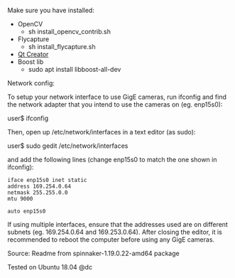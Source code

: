 Make sure you have installed:
- OpenCV
    - sh install_opencv_contrib.sh
- Flycapture
    - sh install_flycapture.sh
- [Qt Creator](https://www.qt.io/download)
- Boost lib
  - sudo apt install libboost-all-dev

Network config:

To setup your network interface to use GigE cameras, run ifconfig and find the
network adapter that you intend to use the cameras on (eg. enp15s0):

user$ ifconfig


Then, open up /etc/network/interfaces in a text editor (as sudo):

user$ sudo gedit /etc/network/interfaces

and add the following lines (change enp15s0 to match the one shown in ifconfig):

    iface enp15s0 inet static
    address 169.254.0.64
    netmask 255.255.0.0
    mtu 9000

    auto enp15s0

If using multiple interfaces, ensure that the addresses used are on different subnets
(eg. 169.254.0.64 and 169.253.0.64).
After closing the editor, it is recommended to reboot the computer before using
any GigE cameras.

Source: Readme from spinnaker-1.19.0.22-amd64 package

Tested on Ubuntu 18.04 @dc